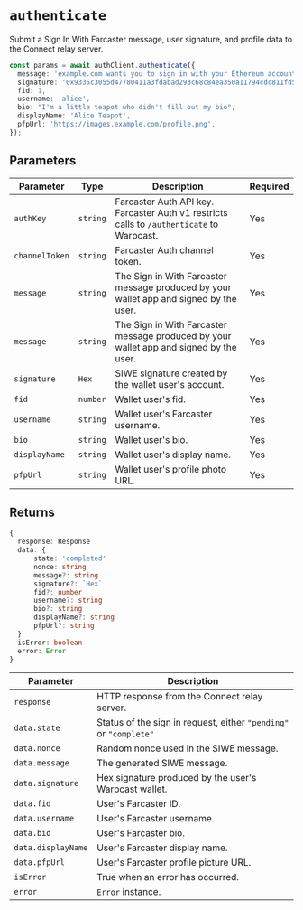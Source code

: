 # `authenticate`

Submit a Sign In With Farcaster message, user signature, and profile data to the Connect relay server.

```ts
const params = await authClient.authenticate({
  message: 'example.com wants you to sign in with your Ethereum account…',
  signature: '0x9335c3055d47780411a3fdabad293c68c84ea350a11794cdc811fd5…',
  fid: 1,
  username: 'alice',
  bio: "I'm a little teapot who didn't fill out my bio",
  displayName: 'Alice Teapot',
  pfpUrl: 'https://images.example.com/profile.png',
});
```

## Parameters

| Parameter      | Type     | Description                                                                               | Required |
| -------------- | -------- | ----------------------------------------------------------------------------------------- | -------- |
| `authKey`      | `string` | Farcaster Auth API key. Farcaster Auth v1 restricts calls to `/authenticate` to Warpcast. | Yes      |
| `channelToken` | `string` | Farcaster Auth channel token.                                                             | Yes      |
| `message`      | `string` | The Sign in With Farcaster message produced by your wallet app and signed by the user.    | Yes      |
| `message`      | `string` | The Sign in With Farcaster message produced by your wallet app and signed by the user.    | Yes      |
| `signature`    | `Hex`    | SIWE signature created by the wallet user's account.                                      | Yes      |
| `fid`          | `number` | Wallet user's fid.                                                                        | Yes      |
| `username`     | `string` | Wallet user's Farcaster username.                                                         | Yes      |
| `bio`          | `string` | Wallet user's bio.                                                                        | Yes      |
| `displayName`  | `string` | Wallet user's display name.                                                               | Yes      |
| `pfpUrl`       | `string` | Wallet user's profile photo URL.                                                          | Yes      |

## Returns

```ts
{
  response: Response
  data: {
      state: 'completed'
      nonce: string
      message?: string
      signature?: `Hex`
      fid?: number
      username?: string
      bio?: string
      displayName?: string
      pfpUrl?: string
  }
  isError: boolean
  error: Error
}
```

| Parameter          | Description                                                       |
| ------------------ | ----------------------------------------------------------------- |
| `response`         | HTTP response from the Connect relay server.                      |
| `data.state`       | Status of the sign in request, either `"pending"` or `"complete"` |
| `data.nonce`       | Random nonce used in the SIWE message.                            |
| `data.message`     | The generated SIWE message.                                       |
| `data.signature`   | Hex signature produced by the user's Warpcast wallet.             |
| `data.fid`         | User's Farcaster ID.                                              |
| `data.username`    | User's Farcaster username.                                        |
| `data.bio`         | User's Farcaster bio.                                             |
| `data.displayName` | User's Farcaster display name.                                    |
| `data.pfpUrl`      | User's Farcaster profile picture URL.                             |
| `isError`          | True when an error has occurred.                                  |
| `error`            | `Error` instance.                                                 |
